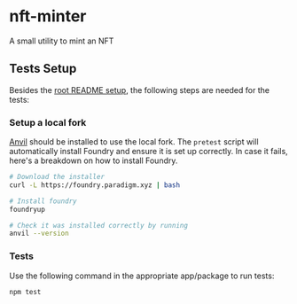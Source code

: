 # nft-minter

A small utility to mint an NFT

## Tests Setup

Besides the [root README setup](../../README.md), the following steps are needed for the tests:

### Setup a local fork

[Anvil](https://book.getfoundry.sh/anvil/) should be installed to use the local fork. The `pretest` script will automatically install Foundry and ensure it is set up correctly.
In case it fails, here's a breakdown on how to install Foundry.

```sh
# Download the installer
curl -L https://foundry.paradigm.xyz | bash

# Install foundry
foundryup

# Check it was installed correctly by running
anvil --version
```

### Tests

Use the following command in the appropriate app/package to run tests:

```sh
npm test
```
